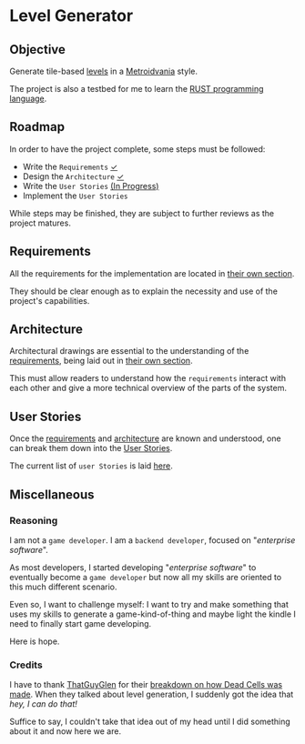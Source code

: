 # Level Generator

## Objective

Generate tile-based [levels](definitions/level_definition.md#what-is-a-level) in a [Metroidvania](https://en.wikipedia.org/wiki/Metroidvania) style.

The project is also a testbed for me to learn the [RUST programming language](https://www.rust-lang.org/).

## Roadmap

In order to have the project complete, some steps must be followed:

- Write the `Requirements` [✓](#requirements)
- Design the `Architecture` [✓](#architecture)
- Write the `User Stories` [(In Progress)](#user-stories)
- Implement the `User Stories`

While steps may be finished, they are subject to further reviews as the project matures.

## Requirements

All the requirements for the implementation are located in [their own section](requirements/README.md).

They should be clear enough as to explain the necessity and use of the project's capabilities.

## Architecture

Architectural drawings are essential to the understanding of the [requirements](#requirements), being laid out in [their own section](architecture/README.md).

This must allow readers to understand how the `requirements` interact with each other and give a more technical overview of the parts of the system.

## User Stories

Once the [requirements](#requirements) and [architecture](#architecture) are known and understood, one can break them down into the [User Stories](https://en.wikipedia.org/wiki/User_story).

The current list of `user Stories` is laid [here](user_stories/README.md).

## Miscellaneous

### Reasoning

I am not a `game developer`. I am a `backend developer`, focused on "_enterprise software_".

As most developers, I started developing "_enterprise software_" to eventually become a `game developer` but now all my skills are oriented to this much different scenario.

Even so, I want to challenge myself: I want to try and make something that uses my skills to generate a game-kind-of-thing and maybe light the kindle I need to finally start game developing.

Here is hope.

### Credits

I have to thank [ThatGuyGlen](https://www.youtube.com/@ThatGuyGlen/) for their [breakdown on how Dead Cells was made](https://youtu.be/0MY03yNkuFI).
When they talked about level generation, I suddenly got the idea that _hey, I can do that!_

Suffice to say, I couldn't take that idea out of my head until I did something about it and now here we are.
